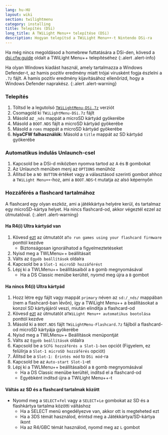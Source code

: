 ```yaml
---
lang: hu-HU
layout: wiki
section: twilightmenu
category: installing
title: Telepítés (DSi)
long_title: A TWiLight Menu++ telepítése (DSi)
description: Hogyan telepítsd a TWiLight Menu++-t Nintendo DSi-ra
---
```


Ha még nincs megoldásod a homebrew futtatására a DSi-den, kövesd a [dsi.cfw.guide](https://dsi.cfw.guide) oldalt a TWiLight Menu++ telepítéséhez
{:.alert .alert-info}

Ha olyan Windows kiadást használ, amely tartalmazza a Windows Defender-t, az hamis pozitív eredmény miatt trójai vírusként fogja észlelni a `.7z` fájlt. A hamis pozitív eredmény kijavításához ellenőrizd, hogy a Windows Defender naprakész.
{:.alert .alert-warning}

### Telepítés
1. Töltsd le a legutolsó [`TWiLightMenu-DSi.7z`](https://github.com/DS-Homebrew/TWiLightMenu/releases/latest/download/TWiLightMenu-DSi.7z) verziót
1. Csomagold ki `TWiLightMenu-DSi.7z` fájlt
1. Másold az `_nds` mappát a microSD kártyád gyökerébe
1. Másold a `BOOT.NDS` fájlt a microSD kártyád gyökerébe
1. Másold a `roms` mappát a microSD kártyád gyökerébe
1. **hiyaCFW falhasználók:** Másold a `title` mappát az SD kártyád gyökerébe

### Automatikus indulás Unlaunch-csel
1. Kapcsold be a DSi-d miközben nyomva tartod az <kbd class="face">A</kbd> és <kbd class="face">B</kbd> gombokat
1. Az Unlaunch menüben menj az `OPTIONS` menühöz
1. Állítsd be a `NO BUTTON` értéket vagy a választásod szerinti gombot ahhoz a `TWiLight Menu++`-hoz, ami a `BOOT.NDS`-t mutatja az alsó képernyőn

### Hozzáférés a flashcard tartalmához

A flashcard egy olyan eszköz, ami a játékkártya helyére kerül, és tartalmaz egy microSD-kártya helyet. Ha nincs flashcard-od, akkor végeztél ezzel az útmutatóval.
{:.alert .alert-warning}

#### Ha R4(i) Ultra kártyád van

1. Kövesd [ezt](installing-flashcard) az útmutatót a`To run games using your flashcard firmware` ponttól kezdve
     - Biztonságosan ignorálhatod a figyelmeztetéseket
1. Nyisd meg a TWLMenu++ beállításait
1. Válts az `Egyéb beállítások` oldalra
1. Kapcsold be a `Slot-1 microSD hozzáférést`
1. Lépj ki a TWLMenu++ beállításaiból a `B` gomb megnyomásával
     - Ha a DS Classic menübe kerültél, nyomd meg újra a `B` gombot

#### Ha nincs R4(i) Ultra kártyád

1. Hozz létre egy fájlt vagy mappát `primary` néven az `sd:/_nds/` mappában (nem a flashcard-ban lévőn), így a TWiLight Menu++ a beállításokat a konzol SD kártyájáról veszi, miután elindítja a flashcard-od
1. Kövesd [ezt](installing-flashcard) az útmutatót a`TWiLight Menu++ automatikus bootolása` ponttól kezdve
1. Másold ki a `BOOT.NDS` fájlt `TWiLightMenu-Flashcard.7z` fájlból a flashcard-od microSD kártyája gyökerébe
1. Nyisd meg a TWLMenu++ Beállítások menüpontját
1. Válts az `Egyéb beállítások` oldalra
1. Kapcsold be a `SCFG hozzáférés a Slot-1-ben` opciót (Figyelem, ez felülírja a `Slot-1 microSD hozzáférés` opciót)
1. Állítsd be a `Slot-1: Érintés mód` to `DSi mód`-ra
1. Kapcsold be az `Auto-start Slot-1`-et
1. Lépj ki a TWLMenu++ beállításaiból a `B` gomb megnyomásával
     - Ha a DS Classic menübe kerültél, indítsd el a flashcard-od
     - Egyébként indítsd újra a TWiLight Menu++-t

#### Váltás az SD és a flashcard tartalmak között
- Nyomd meg a `SELECT`+`Fel` vagy a `SELECT`+`Le` gombokat az SD és a flashkártya tartalma közötti váltáshoz
     - Ha a SELECT menü engedélyezve van, akkor ott is megteheted ezt
     - Ha a 3DS témát használod, érintsd meg a Játékkártya/SD-kártya ikont
     - Ha az R4/GBC témát használod, nyomd meg az `L` gombot
